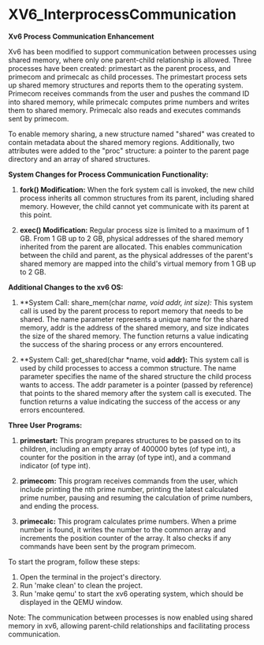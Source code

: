 # XV6_InterprocessCommunication

**Xv6 Process Communication Enhancement**

Xv6 has been modified to support communication between processes using shared memory, where only one parent-child relationship is allowed. Three processes have been created: primestart as the parent process, and primecom and primecalc as child processes. The primestart process sets up shared memory structures and reports them to the operating system. Primecom receives commands from the user and pushes the command ID into shared memory, while primecalc computes prime numbers and writes them to shared memory. Primecalc also reads and executes commands sent by primecom.

To enable memory sharing, a new structure named "shared" was created to contain metadata about the shared memory regions. Additionally, two attributes were added to the "proc" structure: a pointer to the parent page directory and an array of shared structures.

**System Changes for Process Communication Functionality:**

1. **fork() Modification:** When the fork system call is invoked, the new child process inherits all common structures from its parent, including shared memory. However, the child cannot yet communicate with its parent at this point.

2. **exec() Modification:** Regular process size is limited to a maximum of 1 GB. From 1 GB up to 2 GB, physical addresses of the shared memory inherited from the parent are allocated. This enables communication between the child and parent, as the physical addresses of the parent's shared memory are mapped into the child's virtual memory from 1 GB up to 2 GB.

**Additional Changes to the xv6 OS:**

1. **System Call: share_mem(char *name, void *addr, int size):** This system call is used by the parent process to report memory that needs to be shared. The name parameter represents a unique name for the shared memory, addr is the address of the shared memory, and size indicates the size of the shared memory. The function returns a value indicating the success of the sharing process or any errors encountered.

2. **System Call: get_shared(char *name, void **addr):** This system call is used by child processes to access a common structure. The name parameter specifies the name of the shared structure the child process wants to access. The addr parameter is a pointer (passed by reference) that points to the shared memory after the system call is executed. The function returns a value indicating the success of the access or any errors encountered.

**Three User Programs:**

1. **primestart:** This program prepares structures to be passed on to its children, including an empty array of 400000 bytes (of type int), a counter for the position in the array (of type int), and a command indicator (of type int).

2. **primecom:** This program receives commands from the user, which include printing the nth prime number, printing the latest calculated prime number, pausing and resuming the calculation of prime numbers, and ending the process.

3. **primecalc:** This program calculates prime numbers. When a prime number is found, it writes the number to the common array and increments the position counter of the array. It also checks if any commands have been sent by the program primecom.

To start the program, follow these steps:

1. Open the terminal in the project's directory.
2. Run 'make clean' to clean the project.
3. Run 'make qemu' to start the xv6 operating system, which should be displayed in the QEMU window. 

Note: The communication between processes is now enabled using shared memory in xv6, allowing parent-child relationships and facilitating process communication.
